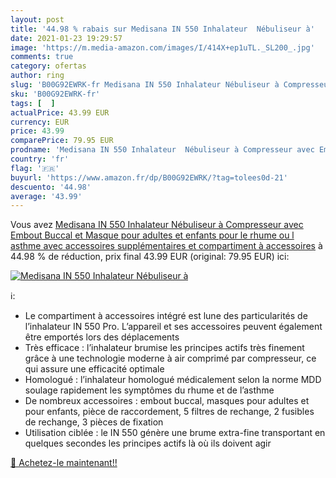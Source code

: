 ```yaml
---
layout: post
title: '44.98 % rabais sur Medisana IN 550 Inhalateur  Nébuliseur à'
date: 2021-01-23 19:29:57
image: 'https://m.media-amazon.com/images/I/414X+ep1uTL._SL200_.jpg'
comments: true
category: ofertas
author: ring
slug: 'B00G92EWRK-fr Medisana IN 550 Inhalateur Nébuliseur à Compresseur avec...'
sku: 'B00G92EWRK-fr'
tags: [  ]
actualPrice: 43.99 EUR
currency: EUR
price: 43.99
comparePrice: 79.95 EUR
prodname: 'Medisana IN 550 Inhalateur  Nébuliseur à Compresseur avec Embout Buccal et Masque pour adultes et enfants  pour le rhume ou l asthme avec accessoires supplémentaires et compartiment à accessoires'
country: 'fr'
flag: '🇫🇷'
buyurl: 'https://www.amazon.fr/dp/B00G92EWRK/?tag=tolees0d-21'
descuento: '44.98'
average: '43.99'
---
```


Vous avez [Medisana IN 550 Inhalateur  Nébuliseur à Compresseur avec Embout Buccal et Masque pour adultes et enfants  pour le rhume ou l asthme avec accessoires supplémentaires et compartiment à accessoires](https://www.amazon.fr/dp/B00G92EWRK/?tag=tolees0d-21)  à  44.98 % de réduction, prix final  43.99 EUR (original: 79.95 EUR) ici:

[![Medisana IN 550 Inhalateur  Nébuliseur à](https://m.media-amazon.com/images/I/414X+ep1uTL._SL200_.jpg)](https://www.amazon.fr/dp/B00G92EWRK/?tag=tolees0d-21)

ℹ️:

- Le compartiment à accessoires intégré est lune des particularités de l’inhalateur IN 550 Pro. L’appareil et ses accessoires peuvent également être emportés lors des déplacements
- Très efficace : l’inhalateur brumise les principes actifs très finement grâce à une technologie moderne à air comprimé par compresseur, ce qui assure une efficacité optimale
- Homologué : l’inhalateur homologué médicalement selon la norme MDD soulage rapidement les symptômes du rhume et de l’asthme
- De nombreux accessoires : embout buccal, masques pour adultes et pour enfants, pièce de raccordement, 5 filtres de rechange, 2 fusibles de rechange, 3 pièces de fixation
- Utilisation ciblée : le IN 550 génère une brume extra-fine transportant en quelques secondes les principes actifs là où ils doivent agir

[🛒 Achetez-le maintenant!!](https://www.amazon.fr/dp/B00G92EWRK/?tag=tolees0d-21)
